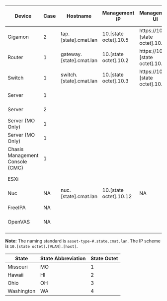 | Device                          | Case | Hostname                 | Management IP          | Management UI                 | Out of Band Management (iDRAC) | Default Username | Default Passphrase | Current Username | Current Passphrase | Note       |
|---------------------------------|------|--------------------------|------------------------|-------------------------------|--------------------------------|------------------|--------------------|------------------|--------------------|------------|
| Gigamon                         | 2    | tap.[state].cmat.lan     | 10.[state octet].10.5  | https://10.[state octet].10.5 | NA                             | admin            | admin123A!         | admin            | CYBERadmin1234!@#$ |            |
| Router                          | 1    | gateway.[state].cmat.lan | 10.[state octet].10.2  | https://10.[state octet].10.2 | NA                             | username1        | password1          | admin            | CYBERadmin1234!@#$ | DNS        |
| Switch                          | 1    | switch.[state].cmat.lan  | 10.[state octet].10.3  | https://10.[state octet].10.3 | NA                             | NA               | NA                 | NA               | CYBERadmin1234!@#$ | NTP / DHCP |
| Server                          | 1    |                          |                        |                               | 10.[state octet].10.6          | NA               |                    |                  |                    |            |
| Server                          | 2    |                          |                        |                               | 10.[state octet].10.7          | NA               |                    |                  |                    |            |
| Server (MO Only)                | 1    |                          |                        |                               | 10.[state octet].10.8          | NA               |                    |                  |                    |            |
| Server (MO Only)                | 1    |                          |                        |                               | 10.[state octet].10.9          | NA               |                    |                  |                    |            |
| Chasis Management Console (CMC) | 1    |                          |                        |                               | 10.[state octet].10.10         | root             | calvin             | root             | CYBERadmin1234!@#$ |            |
| ESXi                            |      |                          |                        |                               | 10.[state octet].10.11         | NA               |                    |                  |                    |            |
| Nuc                             | NA   | nuc.[state].cmat.lan     | 10.[state octet].10.12 | NA                            | NA                             | NA               | NA                 | admin            | CYBERadmin1234!@#$ |            |
| FreeIPA                         | NA   |                          |                        |                               | 10.[state octet].10.13         | NA               |                    |                  |                    |            |
| OpenVAS                         | NA   |                          |                        |                               | 10.[state octet].20.2          |                  |                    |                  |                    |            |
|                                 |      |                          |                        |                               |                                |                  |                    |                  |                    |            |
|                                 |      |                          |                        |                               |                                |                  |                    |                  |                    |            |

**Note:** The naming standard is `asset-type-#.state.cmat.lan`. The IP scheme is `10.[state octet].[VLAN].[host]`.  

| State      |  State Abbreviation   | State Octet |
|------------|-----------------------|-------------|
| Missouri   | MO                    | 1           |
| Hawaii     | HI                    | 2           |
| Ohio       | OH                    | 3           |
| Washington | WA                    | 4           |
